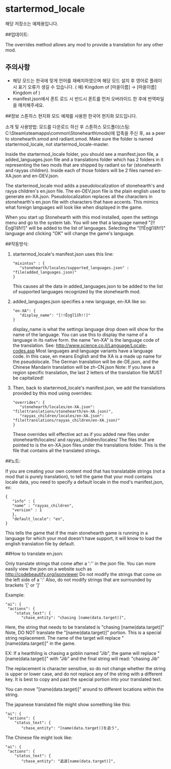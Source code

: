 startermod_locale
=======
해당 저장소는 예제용입니다.

##업데이트:

The overrides method allows any mod to provide a translation for any other mod.

## 주의사항
 - 해당 모드는 한국에 맞게 언어를 재배치하였으며 해당 모드 설치 후 영어로 플레이 시 표기 오류가 생길 수 있습니다. ( 예) Kingdom of [마을이름] -> [마을이름] Kingdom of )
 - manifest.json에서 폰트 로드 시 반드시 폰트를 먼저 오버라이드 한 후에 번역파일을 매치해주세요.
 
##정보
스톤하스 현지화 모드 예제를 사용한 한국어 현지화 모드입니다.

소개 및 사용방법: 모드를 다운로드 하신 후 스톤하스 모드폴더(스팀: C:\Steam\steamapps\common\Stonehearth\mods)에 압축을 주신 후, as a peer to stonehearth.smod and radiant.smod. Make sure the folder is named startermod_locale, not startermod_locale-master.

Inside the startermod_locale folder, you should see a manifest.json file, a added_languages.json file and a translations folder which has 2 folders in it representing the two mods that are shipped by radiant so far (stonehearth and rayyas children). Inside each of those folders will be 2 files named en-XA.json and en-DEV.json.

The startermod_locale mod adds a pseudolocalization of stonehearth's and rayya children's en.json file. The en-DEV.json file is the plain english used to generate en-XA.json. Pseudolocalization replaces all the characters in stonehearth's en.json file with characters that have accents. This mimics what foreign languages will look like when displayed in the game.

When you start up Stonehearth with this mod installed, open the settings menu and go to the system tab. You will see that a language named "[!!Ēņģľĭšħ!!]" will be added to the list of languages. Selecting the "[!!Ēņģľĭšħ!!]" language and clicking "OK" will change the game's language.

##작동방식:

1) startermod_locale's manifest.json uses this line:<br>
   ````
   "mixintos" : {
      "stonehearth/locales/supported_languages.json" : "file(added_languages.json)"
   }
   ````
   This causes all the data in added_languages.json to be added to the list of supported languages recognized by the stonehearth mod.

2) added_languages.json specifies a new language, en-XA like so:<br>
   ````
   "en-XA": {
      "display_name": "[!!Ēņģľĭšħ!!]"
   }
   ````
   display_name is what the settings language drop down will show for the name of the language. You can use this to display the name of a language in its native form.
   the name "en-XA" is the language code of the translation. See: http://www.science.co.il/Language/Locale-codes.asp
   Most languages and language variants have a language code. In this case, en means English and the XA is a made up name for the pseudolocale.
   The German translation will be de-DE.json, and the Chinese Mandarin translation will be zh-CN.json
   Note: If you have a region specific translation, the last 2 letters of the translation file MUST be capitalized!

3) Then, back to startermod_locale's manifest.json, we add the translations provided by this mod using overrides:<br>
   ````
   "overrides": {
      "stonehearth/locales/en-XA.json": "file(translations/stonehearth/en-XA.json)",
      "rayyas_children/locales/en-XA.json": "file(translations/rayyas_children/en-XA.json)"
   }
   ````
   These overrides will effective act as if you added new files under stonehearth/locales/ and rayyas_children/locales/
   The files that are pointed to is the en-XA.json files under the translations folder. This is the file that contains all the translated strings.

##노트:

If you are creating your own content mod that has translatable strings (not a mod that is purely translation), to tell the game that your mod contains locale data, you need to specify a default locale in the mod's manifest.json, ex:
   ````
   {
      "info" : {
      "name" : "rayyas_children",
      "version" : 1
      },
      "default_locale": "en",
   }
   ````

  This tells the game that if the main stonehearth game is running in a language for which your mod doesn't have support, it will know to load the english translation file by default.

##How to translate en.json:

Only translate strings that come after a ':'' in the json file. You can more easily view the json on a website such as http://codebeautify.org/jsonviewer
Do not modify the strings that come on the left side of a ':'
Also, do not modify strings that are surrounded by brackets '[' or ']'

Example:
  ````
  "ai": {
   "actions": {
      "status_text": {
         "chase_entity": "chasing [name(data.target)]",
  ````

Here, the string that needs to be translated is "chasing [name(data.target)]"
Note, DO NOT translate the "[name(data.target)]" portion. This is a special string replacement. The name of the target will replace "[name(data.target)]" in the game.

EX: If a hearthling is chasing a goblin named "Jib", the game will replace "[name(data.target)]" with "Jib" and the final string will read: "chasing Jib"

The replacement is character sensitive, so do not change whether the string is upper or lower case, and do not replace any of the string with a different key. It is best
to copy and past the special portion into your translated text.

You can move "[name(data.target)]" around to different locations within the string.

The japanese translated file might show something like this:<br>
  ````
  "ai": {
   "actions": {
      "status_text": {
         "chase_entity": "[name(data.target)]を追う",
  ````

The Chinese file might look like:<br>
  ````
  "ai": {
   "actions": {
      "status_text": {
         "chase_entity": "追逐[name(data.target)]",
  ````